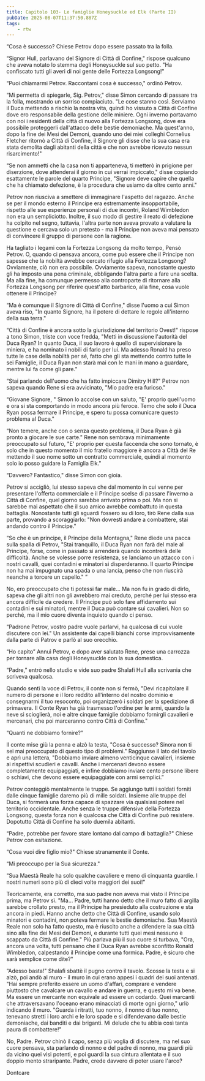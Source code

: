 ```yaml
---
title: Capitolo 103- Le famiglie Honeysuckle ed Elk (Parte II)
pubDate: 2025-08-07T11:37:50.887Z
tags:
    - rtw
---
```







“Cosa è successo? Chiese Petrov dopo essere passato tra la folla.


“Signor Hull, parlavano del Signore di Città di Confine," rispose qualcuno che aveva notato lo stemma degli Honeysuckle sul suo petto. "Ha confiscato tutti gli averi di noi gente delle Fortezza Longsong!"






“Puoi chiamarmi Petrov. Raccontami cosa è successo," ordinò Petrov.






“Mi permetta di spiegarle, Sig. Petrov," disse Simon cercando di passare tra la folla, mostrando un sorriso compiaciuto. "Le cose stanno così. Serviamo il Duca mettendo a rischio la nostra vita, quindi ho vissuto a Città di Confine dove ero responsabile della gestione delle miniere. Ogni inverno portavamo con noi i residenti della città di nuovo alla Fortezza Longsong, dove era possibile proteggerli dall'attacco delle bestie demoniache. Ma quest'anno, dopo la fine dei Mesi dei Demoni, quando uno dei miei colleghi Cornelius Fletcher ritornò a Città di Confine, il Signore gli disse che la sua casa era stata demolita dagli abitanti della città e che non avrebbe ricevuto nessun risarcimento!"






“Se non ammetti che la casa non ti apparteneva, ti metterò in prigione per diserzione, dove attenderai il giorno in cui verrai impiccato," disse copiando esattamente le parole del quarto Principe, "Signore deve capire che quella che ha chiamato defezione, è la procedura che usiamo da oltre cento anni."






Petrov non riusciva a smettere di immaginare l'aspetto del ragazzo. Anche se per il mondo esterno il Principe era estremamente insopportabile, rispetto alle sue esperienze personali di due incontri, Roland Wimbledon non era un sempliciotto. Inoltre, il suo modo di gestire il reato di defezione ha colpito nel segno, tuttavia, l'altra parte non aveva provato a valutare la questione e cercava solo un pretesto - ma il Principe non aveva mai pensato di convincere il gruppo di persone con la ragione.






Ha tagliato i legami con la Fortezza Longsong da molto tempo, Pensò Petrov. O, quando ci pensava ancora, come può essere che il Principe non sapesse che la nobiltà avrebbe cercato rifugio alla Fortezza Longsong? Ovviamente, ciò non era possibile. Ovviamente sapeva, nonostante questo gli ha imposto una pena criminale, obbligando l'altra parte a fare una scelta. Ma alla fine, ha comunque permesso alla controparte di ritornare alla Fortezza Longsong per riferire quest'atto barbarico, alla fine, cosa vuole ottenere il Principe?


 


“Ma è comunque il Signore di Città di Confine," disse l'uomo a cui Simon aveva riso, "In quanto Signore, ha il potere di dettare le regole all'interno della sua terra."






“Città di Confine è ancora sotto la giurisdizione del territorio Ovest!" rispose a tono Simon, triste con voce fredda, "Metti in discussione l'autorità del Duca Ryan? In quanto Duca, il suo lavoro è quello di supervisionare la miniera, e ha nominato i nobili di farlo per lui. Ma adesso Ronald ha  preso tutte le case della nobiltà per sé, fatto che gli sta mettendo contro tutte le sei Famiglie, il Duca Ryan non starà mai con le mani in mano a guardare, mentre lui fa come gli pare."






“Stai parlando dell'uomo che ha fatto impiccare Dimitry Hill?" Petrov non sapeva quando Rene si era avvicinato, "Mio padre era furioso."






“Giovane Signore, " Simon lo accolse con un saluto, "E' proprio quell'uomo e ora si sta comportando in modo ancora più feroce. Temo che solo il Duca Ryan possa fermare il Principe, e spero tu possa comunicare questo problema al Duca."






“Non temere, anche con o senza questo problema, il Duca Ryan è già pronto a giocare le sue carte." Rene non sembrava minimamente preoccupato sul futuro, "E’ proprio per questa faccenda che sono tornato, è solo che in questo momento il mio fratello maggiore è ancora a Città del Re mettendo il suo nome sotto un contratto commerciale, quindi al momento solo io posso guidare la Famiglia Elk."






“Davvero? Fantastico," disse Simon con gioia.






Petrov si accigliò, lui stesso sapeva che dal momento in cui venne per presentare l'offerta commerciale e il Principe scelse di passare l'inverno a Città di Confine, quel giorno sarebbe arrivato prima o poi. Ma non si sarebbe mai aspettato che il suo amico avrebbe combattuto in questa battaglia. Nonostante tutti gli sguardi fossero su di loro, tirò Rene dalla sua parte, provando a scoraggiarlo: "Non dovresti andare a combattere, stai andando contro il Principe."






“So che è un principe, il Principe della Montagna," Rene diede una pacca sulla spalla di Petrov, "Stai tranquillo, il Duca Ryan non farà del male al Principe, forse, come in passato si arrenderà quando incontrerà delle difficoltà. Anche se volesse porre resistenza, se lanciamo un attacco con i nostri cavalli, quei contadini e minatori si disperderanno. Il quarto Principe non ha mai impugnato una spada o una lancia, penso che non riuscirà neanche a torcere un capello." ”






No, ero preoccupato che ti potessi far male... Ma non fu in grado di dirlo, sapeva che gli altri non gli avrebbero mai creduto, perché per lui stesso era ancora difficile da credere. Il Principe può solo fare affidamento sui contadini e sui minatori, mentre il Duca può contare sui cavalieri. Non so perché, ma il mio cuore diventa inquieto quando ci penso.


 


“Padrone Petrov, vostro padre vuole parlarvi, ha qualcosa di cui vuole discutere con lei." Un assistente dai capelli bianchi corse improvvisamente dalla parte di Patrov e parlò al suo orecchio.


“Ho capito” Annuì Petrov, e dopo aver salutato Rene, prese una carrozza per tornare alla casa degli Honeysuckle con la sua domestica.


“Padre,” entrò nello studio e vide suo padre Shalafi Hull alla scrivania che scriveva qualcosa.






Quando sentì la voce di Petrov, il conte non si fermò, "Devi ricapitolare il numero di persone e il loro reddito all'interno del nostro dominio e consegnarmi il tuo resoconto, poi organizzerò i soldati per la spedizione di primavera. Il Conte Ryan ha già trasmesso l'ordine per le armi, quando la neve si scioglierà, noi e altre cinque famiglie dobbiamo fornirgli cavalieri e mercenari, che poi marceranno contro Città di Confine."


“Quanti ne dobbiamo fornire?"






Il conte mise giù la penna e alzò la testa, "Cosa è successo? Sinora non ti sei mai preoccupato di questo tipo di problemi." Raggiunse il lato del tavolo e aprì una lettera, "Dobbiamo inviare almeno venticinque cavalieri, insieme ai rispettivi scudieri e cavalli. Anche i mercenari devono essere completamente equipaggiati, e infine dobbiamo inviare cento persone libere o schiavi, che devono essere equipaggiate con armi semplici.”






Petrov  conteggiò mentalmente le truppe. Se aggiungo tutti i soldati forniti dalle cinque famiglie daremo più di mille soldati. Insieme alle truppe del Duca, si formerà una forza capace di spazzare via qualsiasi potere nel territorio occidentale. Anche senza le truppe difensive della Fortezza Longsong, questa forza non è qualcosa che Città di Confine  può resistere. Dopotutto Città di Confine ha solo duemila abitanti.


 


“Padre, potrebbe per favore stare lontano dal campo di battaglia?" Chiese Petrov con esitazione.






“Cosa vuoi dire figlio mio?" Chiese stranamente il Conte.


“Mi preoccupo per la Sua sicurezza."






“Sua Maestà Reale ha solo qualche cavaliere e meno di cinquanta guardie. I nostri numeri sono più di dieci volte maggiori dei suoi!"






Teoricamente, era corretto, ma suo padre non aveva mai visto il Principe prima, ma Petrov sì. "Ma... Padre, tutti hanno detto che il muro fatto di argilla sarebbe crollato presto, ma il Principe ha presieduto alla costruzione e sta ancora in piedi. Hanno anche detto che Città di Confine, usando solo minatori e contadini, non poteva fermare le bestie demoniache. Sua Maestà Reale non solo ha fatto questo, ma è riuscito anche a difendere la sua città sino alla fine dei Mesi dei Demoni, e durante tutti quei mesi nessuno è scappato da Città di Confine." Più parlava più il suo cuore si turbava, "Ora, ancora una volta, tutti pensano che il Duca Ryan avrebbe sconfitto Ronald Wimbledon, calpestando il Principe come una formica. Padre, è sicuro che sarà semplice come dite?"






“Adesso basta!" Shalafi sbattè il pugno contro il tavolo. Scosse la testa e si alzò, poi andò al muro - il muro in cui erano appesi i quadri dei suoi antenati. "Hai sempre preferito essere un uomo d'affari, comprare e vendere piuttosto che cavalcare un cavallo e andare in guerra, e questo mi va bene. Ma essere un mercante non equivale ad essere un codardo. Quei marcanti che attraversavano l'oceano erano minacciati di morte ogni giorno," urlò indicando il muro. "Guarda i ritratti, tuo nonno, il nonno di tuo nonno, tenevano stretti i loro archi e le loro spade e si difendevano dalle bestie demoniache, dai banditi e dai briganti. Mi delude che tu abbia così tanta paura di combattere!"






No, Padre. Petrov chinò il capo, senza più voglia di discutere, ma nel suo cuore pensava, sta parlando di nonno e del padre di nonno, ma guardi più da vicino quei visi potenti, e poi guardi la sua cintura allentata e il suo doppio mento straripante. Padre, crede davvero di poter usare l'arco?






Dontcare




                                


                                



